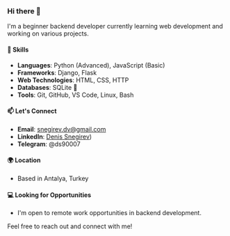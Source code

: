### Hi there 👋

I'm a beginner backend developer currently learning web development and working on various projects.

#### 🔨 Skills
- **Languages**: Python (Advanced), JavaScript (Basic)
- **Frameworks**: Django, Flask
- **Web Technologies**: HTML, CSS, HTTP
- **Databases**: SQLite 🙈
- **Tools**: Git, GitHub, VS Code, Linux, Bash

#### 📫 Let's Connect
- **Email**: snegirev.dv@gmail.com
- **LinkedIn**: [Denis Snegirev](https://www.linkedin.com/in/denis-snegirev/))
- **Telegram**: @ds90007

#### 🌍 Location
- Based in Antalya, Turkey

#### 💻 Looking for Opportunities
- I'm open to remote work opportunities in backend development.

Feel free to reach out and connect with me!
